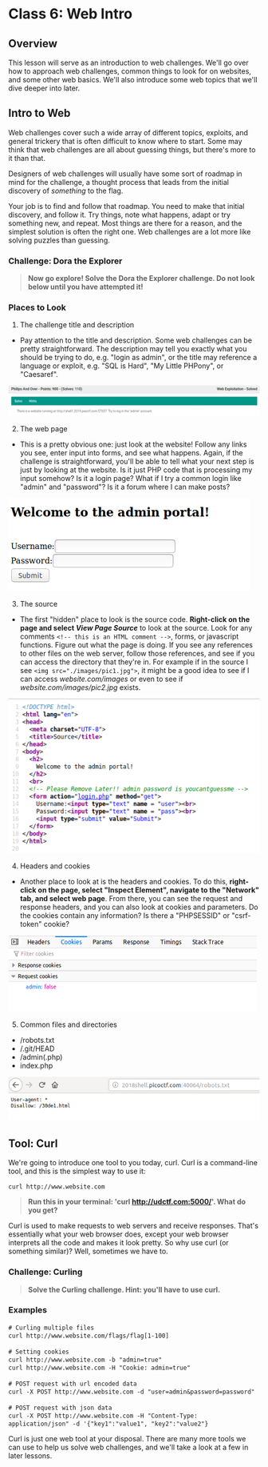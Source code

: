 # Class 6: Web Intro

## Overview
This lesson will serve as an introduction to web challenges. We'll go over how to approach web challenges, common things to look for on websites, and some other web basics. We'll also introduce some web topics that we'll dive deeper into later.


## Intro to Web
Web challenges cover such a wide array of different topics, exploits, and general trickery that is often difficult to know where to start. Some may think that web challenges are all about guessing things, but there's more to it than that.

Designers of web challenges will usually have some sort of roadmap in mind for the challenge, a thought process that leads from the initial discovery of *something* to the flag.

Your job is to find and follow that roadmap. You need to make that initial discovery, and follow it. Try things, note what happens, adapt or try something new, and repeat. Most things are there for a reason, and the simplest solution is often the right one. Web challenges are a lot more like solving puzzles than guessing.


### Challenge: Dora the Explorer
>**Now go explore! Solve the Dora the Explorer challenge. Do not look below until you have attempted it!**


### Places to Look

1. The challenge title and description
  * Pay attention to the title and description. Some web challenges can be pretty straightforward. The description may tell you exactly what you should be trying to do, e.g. "login as admin", or the title may reference a language or exploit, e.g. "SQL is Hard", "My Little PHPony", or "Caesaref".

![web-1](images/web-1.png)

2. The web page
  * This is a pretty obvious one: just look at the website! Follow any links you see, enter input into forms, and see what happens. Again, if the challenge is straightforward, you'll be able to tell what your next step is just by looking at the website. Is it just PHP code that is processing my input somehow? Is it a login page? What if I try a common login like "admin" and "password"? Is it a forum where I can make posts?

![web-2](images/web-2.png)

3. The source
  * The first "hidden" place to look is the source code. **Right-click on the page and select _View Page Source_** to look at the source. Look for any comments `<!-- this is an HTML comment -->`, forms, or javascript functions. Figure out what the page is doing. If you see any references to other files on the web server, follow those references, and see if you can access the directory that they're in. For example if in the source I see `<img src="./images/pic1.jpg">`, it might be a good idea to see if I can access _website.com/images_ or even to see if _website.com/images/pic2.jpg_ exists.

![web-3](images/web-3.png)

4. Headers and cookies
  * Another place to look at is the headers and cookies. To do this, **right-click on the page, select "Inspect Element", navigate to the "Network" tab, and select web page**. From there, you can see the request and response headers, and you can also look at cookies and parameters. Do the cookies contain any information? Is there a "PHPSESSID" or "csrf-token" cookie?

![web-4](images/web-4.png)


5. Common files and directories
  * /robots.txt
  * /.git/HEAD
  * /admin(.php)
  * index.php

![web-5](images/web-5.png)


## Tool: Curl
We're going to introduce one tool to you today, curl. Curl is a command-line tool, and this is the simplest way to use it:

```shell
curl http://www.website.com
```

>**Run this in your terminal: 'curl http://udctf.com:5000/'. What do you get?**

Curl is used to make requests to web servers and receive responses. That's essentially what your web browser does, except your web browser interprets all the code and makes it look pretty. So why use curl (or something similar)? Well, sometimes we have to.

### Challenge: Curling
>**Solve the Curling challenge. Hint: you'll have to use curl.**

### Examples
```shell
# Curling multiple files
curl http://www.website.com/flags/flag[1-100]

# Setting cookies
curl http://www.website.com -b "admin=true"
curl http://www.website.com -H "Cookie: admin=true"

# POST request with url encoded data
curl -X POST http://www.website.com -d "user=admin&password=password"

# POST request with json data
curl -X POST http://www.website.com -H "Content-Type: application/json" -d '{"key1":"value1", "key2":"value2"} 
```

Curl is just one web tool at your disposal. There are many more tools we can use to help us solve web challenges, and we'll take a look at a few in later lessons.
